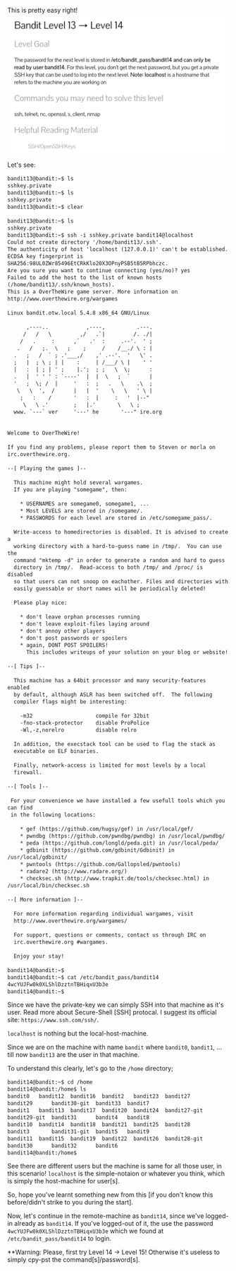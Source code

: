 This is pretty easy right!
![Bandit13](https://github.com/sreekesari-vangeepuram/overthewire/blob/master/overthewire/bandit/bandit13/level13-%3Elevel14.png)

Let's see:
```
bandit13@bandit:~$ ls
sshkey.private
bandit13@bandit:~$ ls
sshkey.private
bandit13@bandit:~$ clear

bandit13@bandit:~$ ls
sshkey.private
bandit13@bandit:~$ ssh -i sshkey.private bandit14@localhost
Could not create directory '/home/bandit13/.ssh'.
The authenticity of host 'localhost (127.0.0.1)' can't be established.
ECDSA key fingerprint is SHA256:98UL0ZWr85496EtCRkKlo20X3OPnyPSB5tB5RPbhczc.
Are you sure you want to continue connecting (yes/no)? yes
Failed to add the host to the list of known hosts (/home/bandit13/.ssh/known_hosts).
This is a OverTheWire game server. More information on http://www.overthewire.org/wargames

Linux bandit.otw.local 5.4.8 x86_64 GNU/Linux

      ,----..            ,----,          .---.
     /   /   \         ,/   .`|         /. ./|
    /   .     :      ,`   .'  :     .--'.  ' ;
   .   /   ;.  \   ;    ;     /    /__./ \ : |
  .   ;   /  ` ; .'___,/    ,' .--'.  '   \' .
  ;   |  ; \ ; | |    :     | /___/ \ |    ' '
  |   :  | ; | ' ;    |.';  ; ;   \  \;      :
  .   |  ' ' ' : `----'  |  |  \   ;  `      |
  '   ;  \; /  |     '   :  ;   .   \    .\  ;
   \   \  ',  /      |   |  '    \   \   ' \ |
    ;   :    /       '   :  |     :   '  |--"
     \   \ .'        ;   |.'       \   \ ;
  www. `---` ver     '---' he       '---" ire.org


Welcome to OverTheWire!

If you find any problems, please report them to Steven or morla on
irc.overthewire.org.

--[ Playing the games ]--

  This machine might hold several wargames.
  If you are playing "somegame", then:

    * USERNAMES are somegame0, somegame1, ...
    * Most LEVELS are stored in /somegame/.
    * PASSWORDS for each level are stored in /etc/somegame_pass/.

  Write-access to homedirectories is disabled. It is advised to create a
  working directory with a hard-to-guess name in /tmp/.  You can use the
  command "mktemp -d" in order to generate a random and hard to guess
  directory in /tmp/.  Read-access to both /tmp/ and /proc/ is disabled
  so that users can not snoop on eachother. Files and directories with
  easily guessable or short names will be periodically deleted!

  Please play nice:

    * don't leave orphan processes running
    * don't leave exploit-files laying around
    * don't annoy other players
    * don't post passwords or spoilers
    * again, DONT POST SPOILERS!
      This includes writeups of your solution on your blog or website!

--[ Tips ]--

  This machine has a 64bit processor and many security-features enabled
  by default, although ASLR has been switched off.  The following
  compiler flags might be interesting:

    -m32                    compile for 32bit
    -fno-stack-protector    disable ProPolice
    -Wl,-z,norelro          disable relro

  In addition, the execstack tool can be used to flag the stack as
  executable on ELF binaries.

  Finally, network-access is limited for most levels by a local
  firewall.

--[ Tools ]--

 For your convenience we have installed a few usefull tools which you can find
 in the following locations:

    * gef (https://github.com/hugsy/gef) in /usr/local/gef/
    * pwndbg (https://github.com/pwndbg/pwndbg) in /usr/local/pwndbg/
    * peda (https://github.com/longld/peda.git) in /usr/local/peda/
    * gdbinit (https://github.com/gdbinit/Gdbinit) in /usr/local/gdbinit/
    * pwntools (https://github.com/Gallopsled/pwntools)
    * radare2 (http://www.radare.org/)
    * checksec.sh (http://www.trapkit.de/tools/checksec.html) in /usr/local/bin/checksec.sh

--[ More information ]--

  For more information regarding individual wargames, visit
  http://www.overthewire.org/wargames/

  For support, questions or comments, contact us through IRC on
  irc.overthewire.org #wargames.

  Enjoy your stay!

bandit14@bandit:~$
bandit14@bandit:~$ cat /etc/bandit_pass/bandit14
4wcYUJFw0k0XLShlDzztnTBHiqxU3b3e
bandit14@bandit:~$
```

Since we have the private-key we can simply SSH into that machine as it's user.
Read more about Secure-Shell [SSH] protocal.
I suggest its official site: `https://www.ssh.com/ssh/`.

`localhost` is nothing but the local-host-machine.

Since we are on the machine with name `bandit` where `bandit0`, `bandit1`, ... till now `bandit13` are the user in that machine.

To understand this clearly, let's go to the `/home` directory;
```
bandit14@bandit:~$ cd /home
bandit14@bandit:/home$ ls
bandit0   bandit12  bandit16  bandit2   bandit23  bandit27      bandit29      bandit30-git  bandit33  bandit7
bandit1   bandit13  bandit17  bandit20  bandit24  bandit27-git  bandit29-git  bandit31      bandit4   bandit8
bandit10  bandit14  bandit18  bandit21  bandit25  bandit28      bandit3       bandit31-git  bandit5   bandit9
bandit11  bandit15  bandit19  bandit22  bandit26  bandit28-git  bandit30      bandit32      bandit6
bandit14@bandit:/home$
```

See there are different users but the machine is same for all those user, in this scenario!
`localhost` is the simple-notaion or whatever you think, which is simply the host-machine for user[s]. 


So, hope you've learnt something new from this [if you don't know this before/didn't strike to you during the start].

Now, let's continue in the  remote-machine as `bandit14`, since we've logged-in already as `bandit14`.
If you've logged-out of it, the use the password `4wcYUJFw0k0XLShlDzztnTBHiqxU3b3e` which we found at `/etc/bandit_pass/bandit14` to login.

**Warning: Please, first try Level 14 -> Level 15! Otherwise it's useless to simply cpy-pst the command[s]/password[s].
